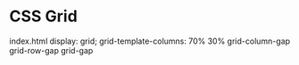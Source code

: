 # CSS Grid
index.html
	display: grid;
	grid-template-columns: 70% 30%
	grid-column-gap
	grid-row-gap
	grid-gap

